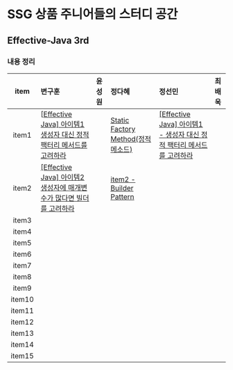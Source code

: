 # SSG 상품 주니어들의 스터디 공간

## Effective-Java 3rd

### 내용 정리

| item | 변구훈 | 윤성원 | 정다혜 | 정선민 | 최배욱 |
| :----: | :------ | :------ | :------ | :------ | :------ |
|   item1   | [[Effective Java\] 아이템1 생성자 대신 정적 팩터리 메서드를 고려하라](https://insight-bgh.tistory.com/367) |        | [Static Factory Method(정적 메소드)](https://github.com/dh00023/TIL/blob/master/Java/effective_java/2021-01-12-static-factory-methods.md)       | [[Effective Java] 아이템1 - 생성자 대신 정적 팩터리 메서드를 고려하라](https://mongsil1025.github.io/book/effective-java/item1/) |        |
|   item2   | [[Effective Java] 아이템2 생성자에 매개변수가 많다면 빌더를 고려하라](https://insight-bgh.tistory.com/370) |        |[item2 - Builder Pattern](https://github.com/dh00023/TIL/blob/master/Java/effective_java/2021-01-13-builder-pattern.md)|        |        |
|   item3   |         |        |         |        |        |
|   item4   |         |        |         |        |        |
|   item5   |         |        |         |        |        |
|   item6   |         |        |         |        |        |
|   item7   |         |        |         |        |        |
|   item8   |         |        |         |        |        |
|   item9   |         |        |         |        |        |
|   item10   |         |        |         |        |        |
|   item11   |         |        |         |        |        |
|   item12   |         |        |         |        |        |
|   item13   |         |        |         |        |        |
|   item14   |         |        |         |        |        |
|   item15   |         |        |         |        |        |
